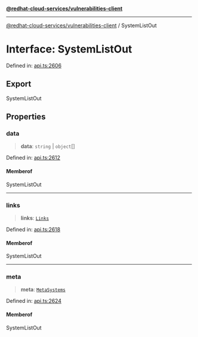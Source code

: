 [**@redhat-cloud-services/vulnerabilities-client**](../README.md)

***

[@redhat-cloud-services/vulnerabilities-client](../globals.md) / SystemListOut

# Interface: SystemListOut

Defined in: [api.ts:2606](https://github.com/charlesmulder/javascript-clients/blob/main/packages/vulnerabilities/api.ts#L2606)

## Export

SystemListOut

## Properties

### data

> **data**: `string` \| `object`[]

Defined in: [api.ts:2612](https://github.com/charlesmulder/javascript-clients/blob/main/packages/vulnerabilities/api.ts#L2612)

#### Memberof

SystemListOut

***

### links

> **links**: [`Links`](Links.md)

Defined in: [api.ts:2618](https://github.com/charlesmulder/javascript-clients/blob/main/packages/vulnerabilities/api.ts#L2618)

#### Memberof

SystemListOut

***

### meta

> **meta**: [`MetaSystems`](MetaSystems.md)

Defined in: [api.ts:2624](https://github.com/charlesmulder/javascript-clients/blob/main/packages/vulnerabilities/api.ts#L2624)

#### Memberof

SystemListOut
